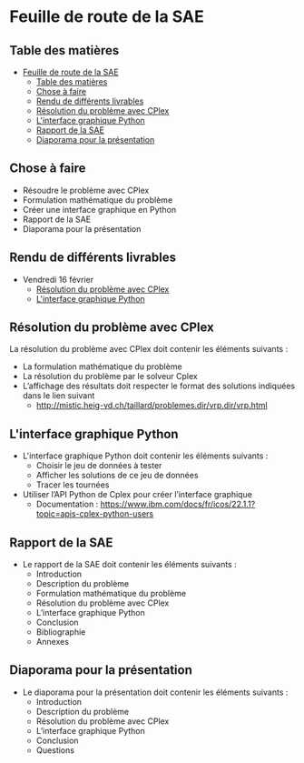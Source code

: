 # Feuille de route de la SAE

## Table des matières

- [Feuille de route de la SAE](#feuille-de-route-de-la-sae)
  - [Table des matières](#table-des-matières)
  - [Chose à faire](#chose-à-faire)
  - [Rendu de différents livrables](#rendu-de-différents-livrables)
  - [Résolution du problème avec CPlex](#résolution-du-problème-avec-cplex)
  - [L'interface graphique Python](#linterface-graphique-python)
  - [Rapport de la SAE](#rapport-de-la-sae)
  - [Diaporama pour la présentation](#diaporama-pour-la-présentation)

## Chose à faire

- Résoudre le problème avec CPlex
- Formulation mathématique du problème
- Créer une interface graphique en Python
- Rapport de la SAE
- Diaporama pour la présentation

## Rendu de différents livrables

- Vendredi 16 février
  - [Résolution du problème avec CPlex](#résolution-du-problème-avec-cplex)
  - [L'interface graphique Python](#linterface-graphique-python)

## Résolution du problème avec CPlex

La résolution du problème avec CPlex doit contenir les éléments suivants :

- La formulation mathématique du problème
- La résolution du problème par le solveur Cplex
- L’affichage des résultats doit respecter le format des solutions indiquées dans le lien suivant
  - <http://mistic.heig-vd.ch/taillard/problemes.dir/vrp.dir/vrp.html>

## L'interface graphique Python

- L'interface graphique Python doit contenir les éléments suivants :
  - Choisir le jeu de données à tester
  - Afficher les solutions de ce jeu de données
  - Tracer les tournées
- Utiliser l’API Python de Cplex pour créer l’interface graphique
  - Documentation : <https://www.ibm.com/docs/fr/icos/22.1.1?topic=apis-cplex-python-users>

## Rapport de la SAE

- Le rapport de la SAE doit contenir les éléments suivants :
  - Introduction
  - Description du problème
  - Formulation mathématique du problème
  - Résolution du problème avec CPlex
  - L’interface graphique Python
  - Conclusion
  - Bibliographie
  - Annexes

## Diaporama pour la présentation

- Le diaporama pour la présentation doit contenir les éléments suivants :
  - Introduction
  - Description du problème
  - Résolution du problème avec CPlex
  - L’interface graphique Python
  - Conclusion
  - Questions
